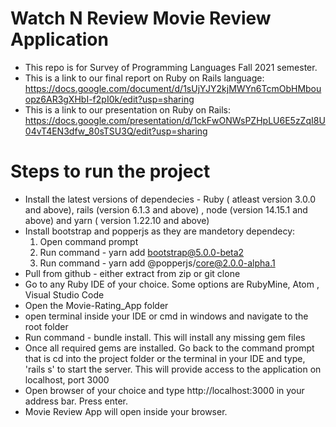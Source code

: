 # Watch N Review Movie Review Application
* This repo is for Survey of Programming Languages Fall 2021 semester. 
* This is a link to our final report on Ruby on Rails language: https://docs.google.com/document/d/1sUjYJY2kjMWYn6TcmObHMbouopz6AR3gXHbI-f2pI0k/edit?usp=sharing
* This is a link to our presentation on Ruby on Rails: https://docs.google.com/presentation/d/1ckFwONWsPZHpLU6E5zZqI8U04vT4EN3dfw_80sTSU3Q/edit?usp=sharing

# Steps to run the project 
* Install the latest versions of dependecies - Ruby ( atleast version 3.0.0 and above), rails (version 6.1.3 and above) , node (version 14.15.1 and above) and yarn ( version 1.22.10  and above)
* Install bootstrap and popperjs as they are mandetory dependecy:
  1. Open command prompt 
  2. Run command - yarn add bootstrap@5.0.0-beta2
  3. Run command - yarn add @popperjs/core@2.0.0-alpha.1  
* Pull from github - either extract from zip or git clone
* Go to any Ruby IDE of your choice. Some options are RubyMine, Atom , Visual Studio Code
* Open the Movie-Rating_App folder
* open terminal inside your IDE or cmd in windows and navigate to the root folder
* Run command - bundle install. This will install any missing gem files
* Once all required gems are installed. Go back to the command prompt that is cd into the project folder or the terminal in your IDE and type, 'rails s' to start the server. This will provide access to the application on localhost, port 3000
* Open browser of your choice and type http://localhost:3000 in your address bar. Press enter. 
* Movie Review App will open inside your browser. 
